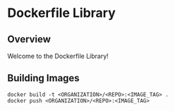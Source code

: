# Dockerfile Library
## Overview
Welcome to the Dockerfile Library!

## Building Images
```
docker build -t <ORGANIZATION>/<REPO>:<IMAGE_TAG> .
docker push <ORGANIZATION>/<REPO>:<IMAGE_TAG>
```

